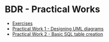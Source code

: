 # BDR - Practical Works

- [Exercises](exercises)
- [Practical Work 1 - Designing UML diagrams](pw01)
- [Practical Work 2 - Basic SQL table creation](pw02)

